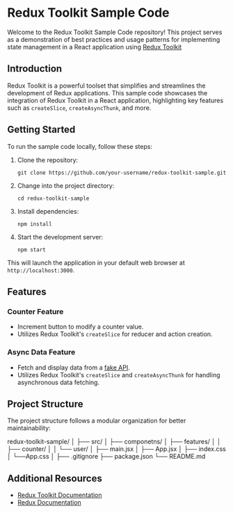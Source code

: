 # Redux Toolkit Sample Code

Welcome to the Redux Toolkit Sample Code repository! This project serves as a demonstration of best practices and usage patterns for implementing state management in a React application using [Redux Toolkit](https://redux-toolkit.js.org/)

## Introduction

Redux Toolkit is a powerful toolset that simplifies and streamlines the development of Redux applications. This sample code showcases the integration of Redux Toolkit in a React application, highlighting key features such as `createSlice`, `createAsyncThunk`, and more.

## Getting Started

To run the sample code locally, follow these steps:

1.  Clone the repository:
    
    `git clone https://github.com/your-username/redux-toolkit-sample.git`

3.  Change into the project directory:

    `cd redux-toolkit-sample`

5.  Install dependencies:

    `npm install`

7.  Start the development server:

    `npm start`

This will launch the application in your default web browser at `http://localhost:3000`.

## Features

### Counter Feature

- Increment button to modify a counter value.
- Utilizes Redux Toolkit's `createSlice` for reducer and action creation.

### Async Data Feature

- Fetch and display data from a [fake API](https://jsonplaceholder.typicode.com/users).
- Utilizes Redux Toolkit's `createSlice` and `createAsyncThunk` for handling asynchronous data fetching.

## Project Structure

The project structure follows a modular organization for better maintainability:

redux-toolkit-sample/
│
├── src/
│ ├── componetns/
│ ├── features/
│ │ ├── counter/
│ │ └── user/
│ ├── main.jsx
│ ├── App.jsx
│ ├── index.css
│ └──App.css
│
├── .gitignore
├── package.json
└── README.md

## Additional Resources

- [Redux Toolkit Documentation](https://redux-toolkit.js.org/)
- [Redux Documentation](https://redux.js.org/)
